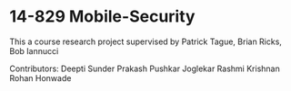 14-829 Mobile-Security
======================

This a course research project supervised by Patrick Tague, Brian Ricks, Bob Iannucci

Contributors: 
Deepti Sunder Prakash
Pushkar Joglekar
Rashmi Krishnan
Rohan Honwade
